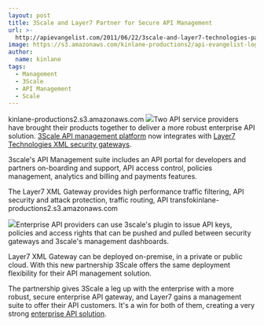 ```yaml
---
layout: post
title: 3Scale and Layer7 Partner for Secure API Management
url: >-
  http://apievangelist.com/2011/06/22/3scale-and-layer7-technologies-partner-for-secure-api-management/
image: https://s3.amazonaws.com/kinlane-productions2/api-evangelist-logos/api-evangelist-butterfly-vertical.png
author:
  name: kinlane
tags:
  - Management
  - 3Scale
  - API Management
  - Scale
---
```

kinlane-productions2.s3.amazonaws.com [![](http://kinlane-productions.s3.amazonaws.com/api-service-providers/3scale-logo.jpg)](http://www.3scale.net/api-management/solution/ "3Scale API Management Platform")Two API service providers have brought their products together to deliver a more robust enterprise API solution. [3Scale API management platform](http://www.3scale.net/api-management/solution/ "3Scale API Management Platform") now integrates with [Layer7 Technologies XML security gateways](http://www.layer7tech.com/products/xml-gateway-overview "Layer7 Technolies XML Gateway").

3scale's API Management suite includes an API portal for developers and partners on-boarding and support, API access control, policies management, analytics and billing and payments features.

The Layer7 XML Gateway provides high performance traffic filtering, API security and attack protection, traffic routing, API transfokinlane-productions2.s3.amazonaws.com

[![](http://kinlane-productions.s3.amazonaws.com/api-service-providers/layer7-logo.png)](http://www.layer7tech.com/products/xml-gateway-overview "Layer7 Technolies XML Gateway")Enterprise API providers can use 3scale's plugin to issue API keys, policies and access rights that can be pushed and pulled between security gateways and 3scale's management dashboards.

Layer7 XML Gateway can be deployed on-premise, in a private or public cloud. With this new partnership 3Scale offers the same deployment flexibility for their API management solution.

The partnership gives 3Scale a leg up with the enterprise with a more robust, secure enterprise API gateway, and Layer7 gains a management suite to offer their API customers. It's a win for both of them, creating a very strong [enterprise API solution](http://apievangelist.com/2011/06/22/what-challenges-do-api-service-providers-face-in-the-enterprise-space/ "Enterprise API Solution").